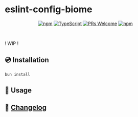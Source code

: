 # eslint-config-biome

<div align="center">

[![npm](https://img.shields.io/npm/v/$PROJECT_NAME)](https://www.npmjs.com/package/$PROJECT_NAME)
[![TypeScript](https://badgen.net/npm/types/env-var)](http://www.typescriptlang.org/)
[![PRs Welcome](https://img.shields.io/badge/PRs-welcome-brightgreen.svg?style=flat-square)](http://makeapullrequest.com)
[![npm](https://img.shields.io/npm/dm/$PROJECT_NAME)](https://www.npmjs.com/package/$PROJECT_NAME)

</div>

<br/>

! WIP !

## 💿 Installation

```bash
bun install
```

## 📖 Usage

## 📰 [Changelog](CHANGELOG.md)
